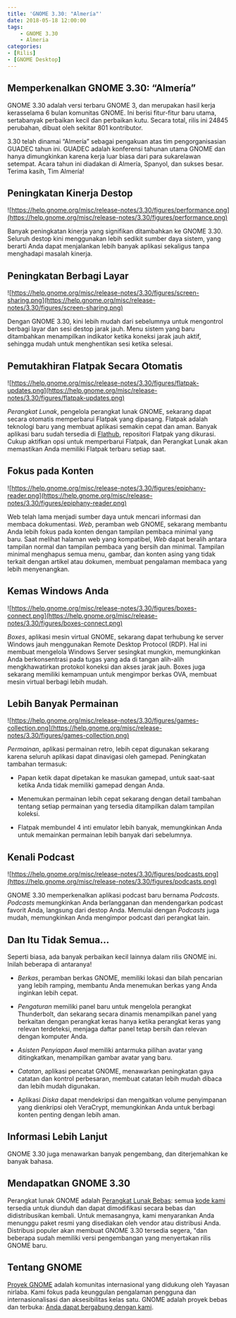 ```yaml
---
title: 'GNOME 3.30: "Almería"'
date: 2018-05-18 12:00:00
tags: 
    - GNOME 3.30
    - Almeria
categories: 
- [Rilis]
- [GNOME Desktop]
---
```


## Memperkenalkan GNOME 3.30: “Almería”

GNOME 3.30 adalah versi terbaru GNOME 3, dan merupakan hasil kerja kerasselama 6 bulan komunitas GNOME. Ini berisi fitur-fitur baru utama, sertabanyak perbaikan kecil dan perbaikan kutu. Secara total, rilis ini 24845 perubahan, dibuat oleh sekitar 801 kontributor.
<!--more-->
3.30 telah dinamai “Almería” sebagai pengakuan atas tim pengorganisasian GUADEC tahun ini. GUADEC adalah konferensi tahunan utama GNOME dan hanya dimungkinkan karena kerja luar biasa dari para sukarelawan setempat. Acara tahun ini diadakan di Almería, Spanyol, dan sukses besar. Terima kasih, Tim Almería!

## Peningkatan Kinerja Destop

![https://help.gnome.org/misc/release-notes/3.30/figures/performance.png](https://help.gnome.org/misc/release-notes/3.30/figures/performance.png)

Banyak peningkatan kinerja yang signifikan ditambahkan ke GNOME 3.30. Seluruh destop kini menggunakan lebih sedikit sumber daya sistem, yang berarti Anda dapat menjalankan lebih banyak aplikasi sekaligus tanpa menghadapi masalah kinerja.

## Peningkatan Berbagi Layar

![https://help.gnome.org/misc/release-notes/3.30/figures/screen-sharing.png](https://help.gnome.org/misc/release-notes/3.30/figures/screen-sharing.png)

Dengan GNOME 3.30, kini lebih mudah dari sebelumnya untuk mengontrol berbagi layar dan sesi destop jarak jauh. Menu sistem yang baru ditambahkan menampilkan indikator ketika koneksi jarak jauh aktif, sehingga mudah untuk menghentikan sesi ketika selesai.

## Pemutakhiran Flatpak Secara Otomatis

![https://help.gnome.org/misc/release-notes/3.30/figures/flatpak-updates.png](https://help.gnome.org/misc/release-notes/3.30/figures/flatpak-updates.png)

*Perangkat Lunak*, pengelola perangkat lunak GNOME, sekarang dapat secara otomatis memperbarui Flatpak yang dipasang. Flatpak adalah teknologi baru yang membuat aplikasi semakin cepat dan aman. Banyak aplikasi baru sudah tersedia di [Flathub](https://flathub.org), repositori Flatpak yang dikurasi. Cukup aktifkan opsi untuk memperbarui Flatpak, dan Perangkat Lunak akan memastikan Anda memiliki Flatpak terbaru setiap saat.

## Fokus pada Konten

![https://help.gnome.org/misc/release-notes/3.30/figures/epiphany-reader.png](https://help.gnome.org/misc/release-notes/3.30/figures/epiphany-reader.png)

Web telah lama menjadi sumber daya untuk mencari informasi dan membaca dokumentasi. *Web*, peramban web GNOME, sekarang membantu Anda lebih fokus pada konten dengan tampilan pembaca minimal yang baru. Saat melihat halaman web yang kompatibel, *Web* dapat beralih antara tampilan normal dan tampilan pembaca yang bersih dan minimal. Tampilan minimal menghapus semua menu, gambar, dan konten asing yang tidak terkait dengan artikel atau dokumen, membuat pengalaman membaca yang lebih menyenangkan.

## Kemas Windows Anda

![https://help.gnome.org/misc/release-notes/3.30/figures/boxes-connect.png](https://help.gnome.org/misc/release-notes/3.30/figures/boxes-connect.png)

*Boxes*, aplikasi mesin virtual GNOME, sekarang dapat terhubung ke server Windows jauh menggunakan Remote Desktop Protocol (RDP). Hal ini membuat mengelola Windows Server sesingkat mungkin, memungkinkan Anda berkonsentrasi pada tugas yang ada di tangan alih-alih mengkhawatirkan protokol koneksi dan akses jarak jauh. Boxes juga sekarang memiliki kemampuan untuk mengimpor berkas OVA, membuat mesin virtual berbagi lebih mudah.

## Lebih Banyak Permainan

![https://help.gnome.org/misc/release-notes/3.30/figures/games-collection.png](https://help.gnome.org/misc/release-notes/3.30/figures/games-collection.png)

*Permainan*, aplikasi permainan retro, lebih cepat digunakan sekarang karena seluruh aplikasi dapat dinavigasi oleh gamepad. Peningkatan tambahan termasuk:

* Papan ketik dapat dipetakan ke masukan gamepad, untuk saat-saat ketika Anda tidak memiliki gamepad dengan Anda.

* Menemukan permainan lebih cepat sekarang dengan detail tambahan tentang setiap permainan yang tersedia ditampilkan dalam tampilan koleksi.

* Flatpak membundel 4 inti emulator lebih banyak, memungkinkan Anda untuk memainkan permainan lebih banyak dari sebelumnya.

## Kenali Podcast

![https://help.gnome.org/misc/release-notes/3.30/figures/podcasts.png](https://help.gnome.org/misc/release-notes/3.30/figures/podcasts.png)

GNOME 3.30 memperkenalkan aplikasi podcast baru bernama *Podcasts*. *Podcasts* memungkinkan Anda berlangganan dan mendengarkan podcast favorit Anda, langsung dari destop Anda. Memulai dengan *Podcasts* juga mudah, memungkinkan Anda mengimpor podcast dari perangkat lain.

## Dan Itu Tidak Semua…

Seperti biasa, ada banyak perbaikan kecil lainnya dalam rilis GNOME ini. Inilah beberapa di antaranya!

* *Berkas*, peramban berkas GNOME, memiliki lokasi dan bilah pencarian yang lebih ramping, membantu Anda menemukan berkas yang Anda inginkan lebih cepat.

* *Pengaturan* memiliki panel baru untuk mengelola perangkat Thunderbolt, dan sekarang secara dinamis menampilkan panel yang berkaitan dengan perangkat keras hanya ketika perangkat keras yang relevan terdeteksi, menjaga daftar panel tetap bersih dan relevan dengan komputer Anda.

* *Asisten Penyiapan Awal* memiliki antarmuka pilihan avatar yang ditingkatkan, menampilkan gambar avatar yang baru.

* *Catatan*, aplikasi pencatat GNOME, menawarkan peningkatan gaya catatan dan kontrol perbesaran, membuat catatan lebih mudah dibaca dan lebih mudah digunakan.

* Aplikasi *Diska* dapat mendekripsi dan mengaitkan volume penyimpanan yang dienkripsi oleh VeraCrypt, memungkinkan Anda untuk berbagi konten penting dengan lebih aman.

## Informasi Lebih Lanjut

GNOME 3.30 juga menawarkan banyak pengembang, dan diterjemahkan ke banyak bahasa.

## Mendapatkan GNOME 3.30

Perangkat lunak GNOME adalah [Perangkat Lunak Bebas](https://gnu.org/philosophy/free-sw.html): semua [kode kami](https://gitlab.gnome.org/GNOME) tersedia untuk diunduh dan dapat dimodifikasi secara bebas dan didistribusikan kembali. Untuk memasangnya, kami menyarankan Anda menunggu paket resmi yang disediakan oleh vendor atau distribusi Anda. Distribusi populer akan membuat GNOME 3.30 tersedia segera, "dan beberapa sudah memiliki versi pengembangan yang menyertakan rilis GNOME baru.

## Tentang GNOME

[Proyek GNOME](https://www.gnome.org/about/) adalah komunitas internasional yang didukung oleh Yayasan nirlaba. Kami fokus pada keunggulan pengalaman pengguna dan internasionalisasi dan aksesibilitas kelas satu. GNOME adalah proyek bebas dan terbuka: [Anda dapat bergabung dengan kami](https://www.gnome.org/get-involved/).
